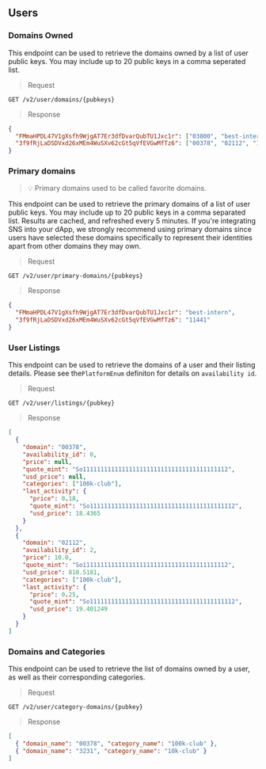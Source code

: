 ## Users

### Domains Owned

This endpoint can be used to retrieve the domains owned by a list of user public keys. You may include up to 20 public keys in a comma seperated list.

> Request

```
GET /v2/user/domains/{pubkeys}
```

> Response

```json
{
  "FMmaHPDL47V1gXsfh9WjgAT7Er3dfDvarQubTU1Jxc1r": ["03800", "best-intern"],
  "3f9fRjLaDSDVxd26xMEm4WuSXv62cGt5qVfEVGwMfTz6": ["00378", "02112", "11441"]
}
```

### Primary domains

> 💡 Primary domains used to be called favorite domains.

This endpoint can be used to retrieve the primary domains of a list of user public keys. You may include up to 20 public keys in a comma separated list. Results are cached, and refreshed every 5 minutes. If you're integrating SNS into your dApp, we strongly recommend using primary domains since users have selected these domains specifically to represent their identities apart from other domains they may own.

> Request

```
GET /v2/user/primary-domains/{pubkeys}
```

> Response

```json
{
  "FMmaHPDL47V1gXsfh9WjgAT7Er3dfDvarQubTU1Jxc1r": "best-intern",
  "3f9fRjLaDSDVxd26xMEm4WuSXv62cGt5qVfEVGwMfTz6": "11441"
}
```

### User Listings

This endpoint can be used to retrieve the domains of a user and their listing details. Please see the`PlatformEnum` definiton for details on `availability id`.

> Request

```
GET /v2/user/listings/{pubkey}
```

> Response

```json
[
  {
    "domain": "00378",
    "availability_id": 0,
    "price": null,
    "quote_mint": "So11111111111111111111111111111111111111112",
    "usd_price": null,
    "categories": ["100k-club"],
    "last_activity": {
      "price": 0.18,
      "quote_mint": "So11111111111111111111111111111111111111112",
      "usd_price": 18.4365
    }
  },
  {
    "domain": "02112",
    "availability_id": 2,
    "price": 10.0,
    "quote_mint": "So11111111111111111111111111111111111111112",
    "usd_price": 810.5181,
    "categories": ["100k-club"],
    "last_activity": {
      "price": 0.25,
      "quote_mint": "So11111111111111111111111111111111111111112",
      "usd_price": 19.401249
    }
  }
]
```

### Domains and Categories

This endpoint can be used to retrieve the list of domains owned by a user, as well as their corresponding categories.

> Request

```
GET /v2/user/category-domains/{pubkey}
```

> Response

```json
[
  { "domain_name": "00378", "category_name": "100k-club" },
  { "domain_name": "3231", "category_name": "10k-club" }
]
```
